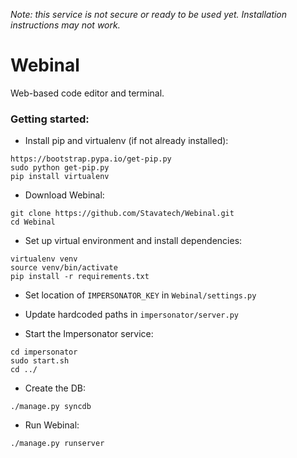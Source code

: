 *Note: this service is not secure or ready to be used yet. Installation instructions may not work.*

# Webinal
Web-based code editor and terminal. 

### Getting started:

* Install pip and virtualenv (if not already installed):
```
https://bootstrap.pypa.io/get-pip.py
sudo python get-pip.py
pip install virtualenv
```

* Download Webinal:
```
git clone https://github.com/Stavatech/Webinal.git
cd Webinal
```

* Set up virtual environment and install dependencies:
```
virtualenv venv
source venv/bin/activate
pip install -r requirements.txt
```

* Set location of `IMPERSONATOR_KEY` in `Webinal/settings.py`

* Update hardcoded paths in `impersonator/server.py`

* Start the Impersonator service:
```
cd impersonator
sudo start.sh
cd ../
```

* Create the DB:
```
./manage.py syncdb
```

* Run Webinal:
```
./manage.py runserver 
